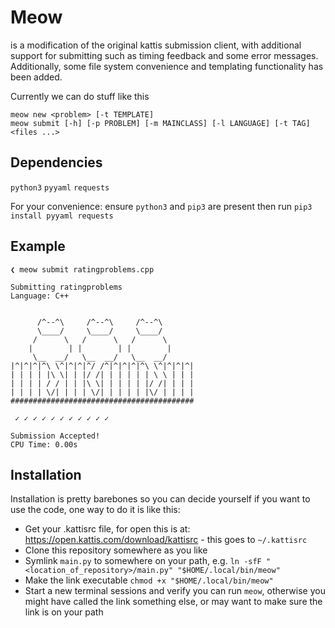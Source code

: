 
# Meow

is a modification of the original kattis submission client,
with additional support for submitting such as timing feedback and some error messages.
Additionally, some file system convenience and templating functionality has been added.

Currently we can do stuff like this

```
meow new <problem> [-t TEMPLATE]
meow submit [-h] [-p PROBLEM] [-m MAINCLASS] [-l LANGUAGE] [-t TAG] <files ...>
```


<!--

kattis list
kattis status
kattis browser
kattis random <difficulty>
kattis queue <problem>
kattis poll

<difficulty> := trivial | easy | medium | hard
<problem> := kattis problem shortname

-->

## Dependencies

`python3`
`pyyaml`
`requests`

For your convenience: ensure `python3` and `pip3` are present then run
`pip3 install pyyaml requests`


## Example

```
❮ meow submit ratingproblems.cpp

Submitting ratingproblems
Language: C++


      /^--^\     /^--^\     /^--^\
      \____/     \____/     \____/
     /      \   /      \   /      \
    |        | |        | |        |
     \__  __/   \__  __/   \__  __/
|^|^|^|^\ \^|^|^|^/ /^|^|^|^|^\ \^|^|^|^|
| | | | |\ \| | |/ /| | | | | | \ \ | | |
| | | | / / | | |\ \| | | | | |/ /| | | |
| | | | \/| | | | \/| | | | | |\/ | | | |
#########################################

 ✓ ✓ ✓ ✓ ✓ ✓ ✓ ✓ ✓ ✓ ✓

Submission Accepted!
CPU Time: 0.00s
```


## Installation

Installation is pretty barebones so you can decide yourself if you want to use the code,
one way to do it is like this:

- Get your .kattisrc file, for open this is at: https://open.kattis.com/download/kattisrc - this goes to `~/.kattisrc`
- Clone this repository somewhere as you like
- Symlink `main.py` to somewhere on your path, e.g. `ln -sfF "<location_of_repository>/main.py" "$HOME/.local/bin/meow"`
- Make the link executable `chmod +x "$HOME/.local/bin/meow"`
- Start a new terminal sessions and verify you can run `meow`, otherwise you might have called the link something else, or may want to make sure the link is on your path
